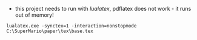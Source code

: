 * this project needs to run with *lualatex*, pdflatex does not work - it runs out of memory!

```
lualatex.exe -synctex=1 -interaction=nonstopmode C:\SuperMario\paper\tex\base.tex
```